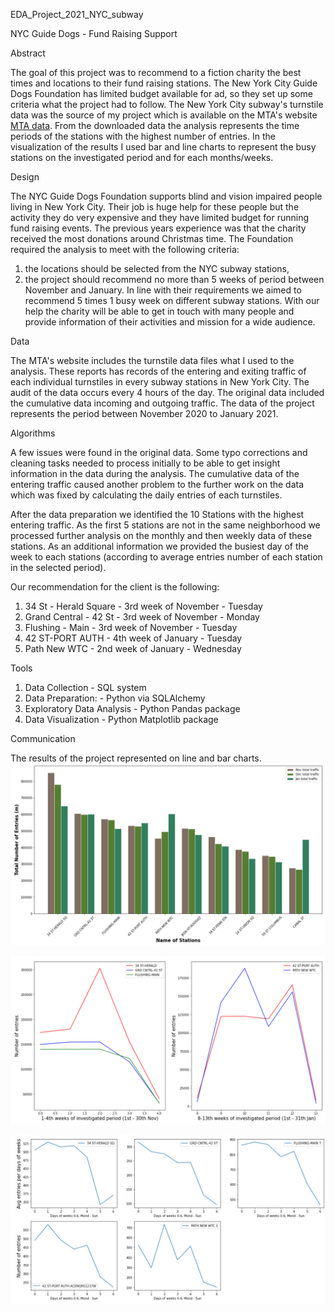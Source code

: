 EDA_Project_2021_NYC_subway

NYC Guide Dogs - Fund Raising Support

Abstract

The goal of this project was to recommend to a fiction charity the best times and locations to their fund raising stations. The New York City Guide Dogs Foundation has limited budget available for ad, so they set up some criteria what the project had to follow.
The New York City subway's turnstile data was the source of my project which is available on the MTA's website [MTA data](http://web.mta.info/developers/turnstile.html). From the downloaded data the analysis represents the time periods of the stations with the highest number of entries. In the visualization of the results I used bar and line charts to represent the busy stations on the investigated period and for each months/weeks.

Design

The NYC Guide Dogs Foundation supports blind and vision impaired people living in New York City. Their job is huge help for these people but the activity they do very expensive and they have limited budget for running fund raising events. The previous years experience was that the charity received the most donations around Christmas time.
The Foundation required the analysis to meet with the following criteria: 
1) the locations should be selected from the NYC subway stations, 
2) the project should recommend no more than 5 weeks of period between November and January. 
In line with their requirements we aimed to recommend 5 times 1 busy week on different subway stations.
With our help the charity will be able to get in touch with many people and provide information of their activities and mission for a wide audience.

Data

The MTA's website includes the turnstile data files what I used to the analysis. These reports has records of the entering and exiting traffic of each individual turnstiles in every subway stations in New York City. The audit of the data occurs every 4 hours of the day. The original data included the cumulative data incoming and outgoing traffic.
The data of the project represents the period between November 2020 to January 2021.

Algorithms

A few issues were found in the original data. Some typo corrections and cleaning tasks needed to process initially to be able to get insight information in the data during the analysis. The cumulative data of the entering traffic caused another problem to the further work on the data which was fixed by calculating the daily entries of each turnstiles. 

After the data preparation we identified the 10 Stations with the highest entering traffic.
As the first 5 stations are not in the same neighborhood we processed further analysis on the monthly and then weekly data of these stations. As an additional information we provided the busiest day of the week to each stations (according to average entries number of each station in the selected period).

Our recommendation for the client is the following:

1) 34 St - Herald Square - 3rd week of November -  Tuesday
2) Grand Central - 42 St - 3rd week of November - Monday
3) Flushing - Main - 3rd week of November - Tuesday
4) 42 ST-PORT AUTH - 4th week of January - Tuesday
5) Path New WTC - 2nd week of January - Wednesday


Tools

1) Data Collection - SQL system  
2) Data Preparation:  - Python via SQLAlchemy
3) Exploratory Data Analysis - Python Pandas package
4) Data Visualization - Python Matplotlib package


Communication

The results of the project represented on line and bar charts. 
![Top_10_stations](https://raw.githubusercontent.com/NemeGabi/Metis-EDA-Project/master/Top_10_stations_data.png)

![Top_5_stations](https://raw.githubusercontent.com/NemeGabi/Metis-EDA-Project/master/Top_5_weekly_traffic.png)

![Top_5_stations_dayofweeks](https://raw.githubusercontent.com/NemeGabi/Metis-EDA-Project/master/Top_5_per_daysofweeks.png)

